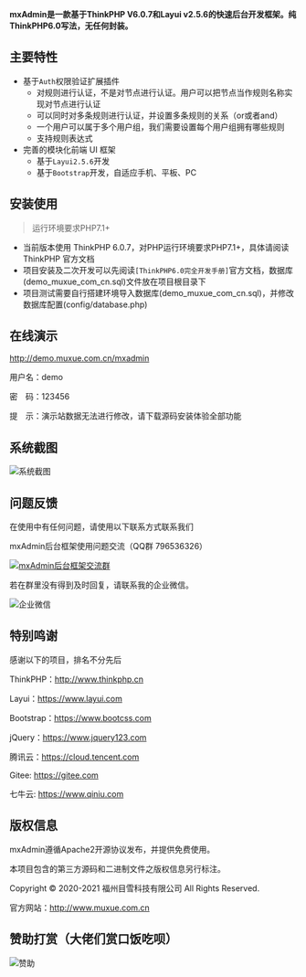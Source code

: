 **mxAdmin是一款基于ThinkPHP V6.0.7和Layui v2.5.6的快速后台开发框架。纯ThinkPHP6.0写法，无任何封装。**


## 主要特性

* 基于`Auth`权限验证扩展插件
    * 对规则进行认证，不是对节点进行认证。用户可以把节点当作规则名称实现对节点进行认证
    * 可以同时对多条规则进行认证，并设置多条规则的关系（or或者and）
    * 一个用户可以属于多个用户组，我们需要设置每个用户组拥有哪些规则
    * 支持规则表达式
* 完善的模块化前端 UI 框架
    * 基于`Layui2.5.6`开发
    * 基于`Bootstrap`开发，自适应手机、平板、PC

## 安装使用
> 运行环境要求PHP7.1+
>
* 当前版本使用 ThinkPHP 6.0.7，对PHP运行环境要求PHP7.1+，具体请阅读 ThinkPHP 官方文档
* 项目安装及二次开发可以先阅读`[ThinkPHP6.0完全开发手册]`官方文档，数据库(demo_muxue_com_cn.sql)文件放在项目根目录下
* 项目测试需要自行搭建环境导入数据库(demo_muxue_com_cn.sql)，并修改数据库配置(config/database.php)

## 在线演示

http://demo.muxue.com.cn/mxadmin

用户名：demo

密　码：123456

提　示：演示站数据无法进行修改，请下载源码安装体验全部功能

## 系统截图
![系统截图](http://img.zlm.ennn.cn/20210326/0ff23245c5f64d469e9f8027f220cc70.gif)

## 问题反馈

在使用中有任何问题，请使用以下联系方式联系我们

mxAdmin后台框架使用问题交流（QQ群 796536326）

[![mxAdmin后台框架交流群](https://pub.idqqimg.com/wpa/images/group.png)](https://qm.qq.com/cgi-bin/qm/qr?k=2oqMakPGF240Sw6VC3NlDgGCcuLmWhIl&jump_from=webapi)

若在群里没有得到及时回复，请联系我的企业微信。

![企业微信](http://img.zlm.ennn.cn/20210326/edf3a56e7ad2e366d28b6e0e7ea6a9b9.jpg)


## 特别鸣谢

感谢以下的项目，排名不分先后

ThinkPHP：http://www.thinkphp.cn

Layui：https://www.layui.com

Bootstrap：https://www.bootcss.com

jQuery：https://www.jquery123.com

腾讯云：https://cloud.tencent.com

Gitee: https://gitee.com

七牛云: https://www.qiniu.com


## 版权信息

mxAdmin遵循Apache2开源协议发布，并提供免费使用。

本项目包含的第三方源码和二进制文件之版权信息另行标注。

Copyright © 2020-2021 福州目雪科技有限公司 All Rights Reserved.

官方网站：http://www.muxue.com.cn


## 赞助打赏（大佬们赏口饭吃呗）
![赞助](http://img.zlm.ennn.cn/20210326/2b99c457540b866e616687777b2230a1.png)
